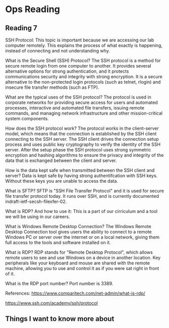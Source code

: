 # Ops Reading

## Reading 7

SSH Protocol:
This topic is important because we are accessing our lab computer remotely. This explains the process of what exactly is happening, instead of connecting and not understanding why.

What is the Secure Shell (SSH) Protocol? The SSH protocol is a method for secure remote login from one computer to another.  It provides several alternative options for strong authentication, and it protects communications security and integrity with strong encryption. It is a secure alternative to the non-protected login protocols (such as telnet, rlogin) and insecure file transfer methods (such as FTP).

What are the typical uses of the SSH protocol? The protocol is used in corporate networks for providing secure access for users and automated processes, interactive and automated file transfers, issuing remote commands, and managing network infrastructure and other mission-critical system components.

How does the SSH protocol work? The protocol works in the client-server model, which means that the connection is established by the SSH client connecting to the SSH server. The SSH client drives the connection setup process and uses public key cryptography to verify the identity of the SSH server. After the setup phase the SSH protocol uses strong symmetric encryption and hashing algorithms to ensure the privacy and integrity of the data that is exchanged between the client and server.

How is the data kept safe when transmitted between the SSH client and server? Data is kept safe by having strong authentifcation with SSH keys. Without these keys you are unable to access the data.

What is SFTP? SFTP is "SSH File Transfer Protocol" and it is used for secure file transfer protocol today. It runs over SSH, and is currently documented indraft-ietf-secsh-filexfer-02.

What is RDP? And how to use it: 
This is a part of our cirriculum and a tool we will be using in our careers. 

What is Windows Remote Desktop Connection? The Windows Remote Desktop Connection tool gives users the ability to connect to a remote Windows PC or server over the internet or on a local network, giving them full access to the tools and software installed on it.

What is RDP? RDP stands for "Remote Desktop Protocol", which allows remote users to see and use Windows on a device in another location. Key peripherals like your keyboard and mouse are shared with the remote machine, allowing you to use and control it as if you were sat right in front of it.

What is the RDP port number? Port number is 3389.

References:
https://www.comparitech.com/net-admin/what-is-rdp/

https://www.ssh.com/academy/ssh/protocol

## Things I want to know more about

